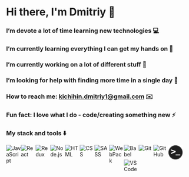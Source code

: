 # Hi there, I'm Dmitriy 👋

### I’m devote a lot of time learning new technologies 💻
### I’m currently learning everything I can get my hands on 🌱
### I’m currently working on a lot of different stuff 🔭
### I’m looking for help with finding more time in a single day 🤔
### How to reach me: kichihin.dmitriy1@gmail.com ✉️
### Fun fact: I love what I do - code/creating something new ⚡️

### My stack and tools ⬇️

<img align="left" alt="JavaScript" width="40px" src="https://cdn.worldvectorlogo.com/logos/logo-javascript.svg" />

<img align="left" alt="React" width="40px" src="https://cdn.worldvectorlogo.com/logos/react-1.svg" />

<img align="left" alt="Redux" width="40px" src="https://cdn.worldvectorlogo.com/logos/redux.svg" />

<img align="left" alt="Node.js" width="40px" src="https://cdn-icons-png.flaticon.com/512/5968/5968322.png" />

<img align="left" alt="HTML" width="40px" src="https://cdn.worldvectorlogo.com/logos/html-1.svg" />

<img align="left" alt="CSS" width="40px" src="https://cdn.worldvectorlogo.com/logos/css-3.svg" />

<img align="left" alt="SASS" width="40px" src="https://cdn.worldvectorlogo.com/logos/sass-1.svg" />

<img align="left" alt="WebPack" width="40px" src="https://cdn.worldvectorlogo.com/logos/webpack-icon.svg" />

<img align="left" alt="Babel" width="40px" src="https://cdn.coursehunter.net/category/babel.png" />

<img align="left" alt="Git" width="40px" src="https://cdn-icons.flaticon.com/png/512/4494/premium/4494740.png?token=exp=1654084750~hmac=a1995f2c80467c30ad25d4484464a547" />

<img align="left" alt="GitHub" width="40px" src="https://cdn-icons.flaticon.com/png/512/2504/premium/2504911.png?token=exp=1654085159~hmac=a3b423843c55480eaa04c98ec5eb28d8" />

<img align="left" alt="Terminal" width="40px" src="https://raw.githubusercontent.com/github/explore/80688e429a7d4ef2fca1e82350fe8e3517d3494d/topics/terminal/terminal.png" />

<img align="left" alt="VSCode" width="40px" src="https://cdn.worldvectorlogo.com/logos/visual-studio-code-1.svg" />
